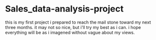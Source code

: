 # Sales_data-analysis-project


this is my first project i prepared to reach the mail stone toward my next three months. it may not so nice, but i'll try my best as i can. i hope everything will be as i imagened without vague about my views. 
